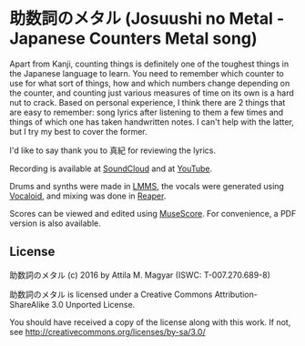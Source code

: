 助数詞のメタル (Josuushi no Metal - Japanese Counters Metal song)
=========================================================

Apart from Kanji, counting things is definitely one of the toughest things in
the Japanese language to learn. You need to remember which counter to use for
what sort of things, how and which numbers change depending on the counter, and
counting just various measures of time on its own is a hard nut to crack. Based
on personal experience, I think there are 2 things that are easy to remember:
song lyrics after listening to them a few times and things of which one has
taken handwritten notes. I can't help with the latter, but I try my best to
cover the former.

I'd like to say thank you to 真紀 for reviewing the lyrics.

Recording is available at [SoundCloud][sc] and at [YouTube][yt].

Drums and synths were made in [LMMS][lmms], the vocals were generated using
[Vocaloid][voc], and mixing was done in [Reaper][rp].

Scores can be viewed and edited using [MuseScore][ms]. For convenience, a PDF
version is also available.

  [sc]: https://soundcloud.com/athoshun/josuushi-no-metaru
  [yt]: https://www.youtube.com/watch?v=ywXFBj9gbOw
  [lmms]: http://lmms.sourceforge.net/home.php
  [voc]: http://www.vocaloid.com
  [rp]: http://www.reaper.fm/
  [ms]: http://musescore.org/

License
-------

助数詞のメタル (c) 2016 by Attila M. Magyar (ISWC: T-007.270.689-8)

助数詞のメタル is licensed under a
Creative Commons Attribution-ShareAlike 3.0 Unported License.

You should have received a copy of the license along with this
work. If not, see http://creativecommons.org/licenses/by-sa/3.0/
